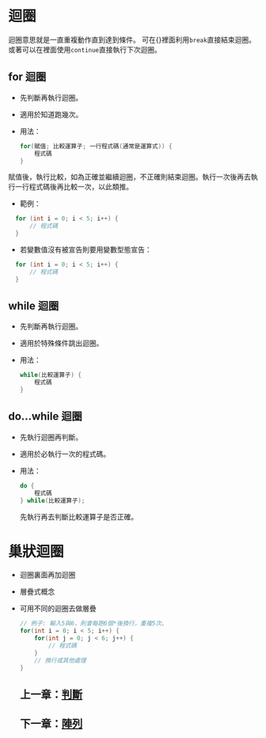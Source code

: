 # 迴圈

迴圈意思就是一直重複動作直到達到條件。 可在{}裡面利用`break`直接結束迴圈。 或著可以在裡面使用`continue`直接執行下次迴圈。

## for 迴圈

- 先判斷再執行迴圈。
- 適用於知道跑幾次。
- 用法：
  
  ```cpp
  for(賦值; 比較運算子; 一行程式碼(通常是運算式)) {
      程式碼
  }
  ```
賦值後，執行比較，如為正確並繼續迴圈，不正確則結束迴圈。執行一次後再去執行一行程式碼後再比較一次，以此類推。
- 範例：

```cpp
  for (int i = 0; i < 5; i++) {
      // 程式碼
  }
  ```
- 若變數值沒有被宣告則要用變數型態宣告：

```cpp
  for (int i = 0; i < 5; i++) {
      // 程式碼
  }
  ```
## while 迴圈

- 先判斷再執行迴圈。
- 適用於特殊條件跳出迴圈。
- 用法：

  ```cpp
  while(比較運算子) {
      程式碼
  }
  ```

## do...while 迴圈

- 先執行迴圈再判斷。
- 適用於必執行一次的程式碼。
- 用法：

  ```cpp
  do {
      程式碼
  } while(比較運算子);
  ```
  先執行再去判斷比較運算子是否正確。

# 巢狀迴圈

- 迴圈裏面再加迴圈
- 層疊式概念
- 可用不同的迴圈去做層疊

  ```cpp
  // 例子: 輸入5與6，則會每跑6個*後換行，重複5次。
  for(int i = 0; i < 5; i++) {
      for(int j = 0; j < 6; j++) {
          // 程式碼
      }
      // 換行或其他處理
  }
  ```

  ## 上一章：[判斷](https://github.com/xixa3333/C-Plus-Plus-Textbook/blob/main/%E5%88%A4%E6%96%B7.md)
  ## 下一章：[陣列]()

